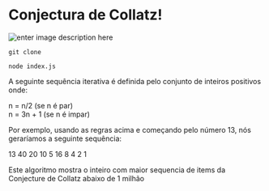 # Conjectura de Collatz!

![enter image description here](https://wikimedia.org/api/rest_v1/media/math/render/svg/08684219726f0db88abf979ef17e43ab9373cc87)

```
git clone 
```

```
node index.js
```


A seguinte sequência iterativa é definida pelo conjunto de inteiros positivos onde:

n = n/2 (se n é par) <br />
n = 3n + 1 (se n é impar)

Por exemplo, usando as regras acima e começando pelo número 13, nós geraríamos a seguinte sequência:

13 40 20 10 5 16 8 4 2 1

Este algoritmo mostra o inteiro com maior sequencia de items da Conjecture de Collatz abaixo de 1 milhão
